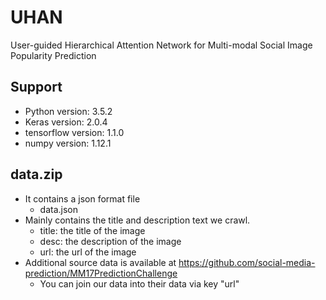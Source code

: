 # UHAN
User-guided Hierarchical Attention Network for Multi-modal Social Image Popularity Prediction

## Support
- Python version: 3.5.2
- Keras version: 2.0.4
- tensorflow version: 1.1.0
- numpy version: 1.12.1

## data.zip
- It contains a json format file
  - data.json
- Mainly contains the title and description text we crawl.
  - title: the title of the image
  - desc: the description of the image
  - url: the url of the image
- Additional source data is available at https://github.com/social-media-prediction/MM17PredictionChallenge
  - You can join our data into their data via key "url"
